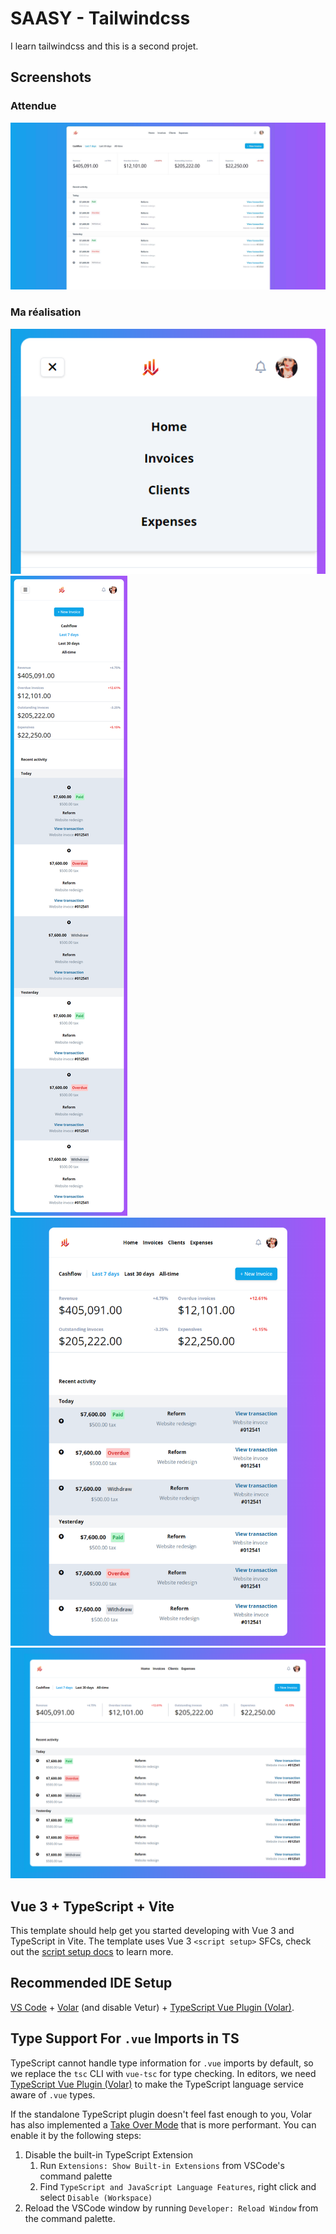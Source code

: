 # SAASY - Tailwindcss

I learn tailwindcss and this is a second projet.

## Screenshots

### Attendue

![Maquette attendue](https://github.com/Zyrass/Saasy-Vue3/blob/main/screenshots/saasy_desktop.jpg?raw=true)

### Ma réalisation

![Menu Ouvert](https://github.com/Zyrass/Saasy-Vue3/blob/main/screenshots/saasy_menu_open_result.png?raw=true)
![Version Mobile](https://github.com/Zyrass/Saasy-Vue3/blob/main/screenshots/saasy_mobile_result.png?raw=true)
![Version Tablette](https://github.com/Zyrass/Saasy-Vue3/blob/main/screenshots/saasy_tablet_result.png?raw=true)
![Version Bureau](https://github.com/Zyrass/Saasy-Vue3/blob/main/screenshots/saasy_desktop_result.png?raw=true)

## Vue 3 + TypeScript + Vite

This template should help get you started developing with Vue 3 and TypeScript in Vite. The template uses Vue 3 `<script setup>` SFCs, check out the [script setup docs](https://v3.vuejs.org/api/sfc-script-setup.html#sfc-script-setup) to learn more.

## Recommended IDE Setup

[VS Code](https://code.visualstudio.com/) + [Volar](https://marketplace.visualstudio.com/items?itemName=Vue.volar) (and disable Vetur) + [TypeScript Vue Plugin (Volar)](https://marketplace.visualstudio.com/items?itemName=Vue.vscode-typescript-vue-plugin).

## Type Support For `.vue` Imports in TS

TypeScript cannot handle type information for `.vue` imports by default, so we replace the `tsc` CLI with `vue-tsc` for type checking. In editors, we need [TypeScript Vue Plugin (Volar)](https://marketplace.visualstudio.com/items?itemName=Vue.vscode-typescript-vue-plugin) to make the TypeScript language service aware of `.vue` types.

If the standalone TypeScript plugin doesn't feel fast enough to you, Volar has also implemented a [Take Over Mode](https://github.com/johnsoncodehk/volar/discussions/471#discussioncomment-1361669) that is more performant. You can enable it by the following steps:

1. Disable the built-in TypeScript Extension
    1. Run `Extensions: Show Built-in Extensions` from VSCode's command palette
    2. Find `TypeScript and JavaScript Language Features`, right click and select `Disable (Workspace)`
2. Reload the VSCode window by running `Developer: Reload Window` from the command palette.
